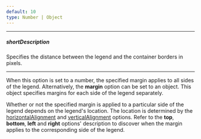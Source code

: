 ```yaml
---
default: 10
type: Number | Object
---
```

---
##### shortDescription
Specifies the distance between the legend and the container borders in pixels.

---
When this option is set to a number, the specified margin applies to all sides of the legend. Alternatively, the **margin** option can be set to an object. This object specifies margins for each side of the legend separately.

Whether or not the specified margin is applied to a particular side of the legend depends on the legend's location. The location is determined by the [horizontalAlignment](/api-reference/20%20Data%20Visualization%20Widgets/dxVectorMap/1%20Configuration/legends/horizontalAlignment.md '/Documentation/ApiReference/Data_Visualization_Widgets/dxVectorMap/Configuration/legends/#horizontalAlignment') and [verticalAlignment](/api-reference/20%20Data%20Visualization%20Widgets/dxVectorMap/1%20Configuration/legends/verticalAlignment.md '/Documentation/ApiReference/Data_Visualization_Widgets/dxVectorMap/Configuration/legends/#verticalAlignment') options. Refer to the **top**, **bottom**, **left** and **right** options' description to discover when the margin applies to the corresponding side of the legend.